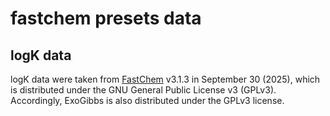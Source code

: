# fastchem presets data

## logK data

logK data were taken  from [FastChem](https://github.com/NewStrangeWorlds/FastChem) v3.1.3 in September 30 (2025),  which is distributed under the GNU General Public License v3 (GPLv3). Accordingly, ExoGibbs is also distributed under the GPLv3 license.

